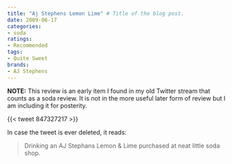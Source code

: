 ```yaml
---
title: "Aj Stephens Lemon Lime" # Title of the blog post.
date: 2009-06-17
categories:
- soda
ratings:
- Recommended
tags:
- Quite Sweet
brands:
- AJ Stephens
---
```


**NOTE:** This review is an early item I found in my old Twitter stream that counts as a soda review. It is not in the more useful later form of review but I am including it for posterity.

{{< tweet 847327217 >}}

In case the tweet is ever deleted, it reads:
> Drinking an AJ Stephans Lemon & Lime purchased at neat little soda shop.